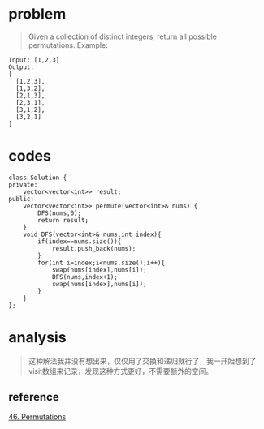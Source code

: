 # problem
>Given a collection of distinct integers, return all possible permutations.
Example:
```
Input: [1,2,3]
Output:
[
  [1,2,3],
  [1,3,2],
  [2,1,3],
  [2,3,1],
  [3,1,2],
  [3,2,1]
]
```

# codes

```
class Solution {
private:
    vector<vector<int>> result;
public:
    vector<vector<int>> permute(vector<int>& nums) {
        DFS(nums,0);
        return result;
    }
    void DFS(vector<int>& nums,int index){
        if(index==nums.size()){
            result.push_back(nums);
        }
        for(int i=index;i<nums.size();i++){
            swap(nums[index],nums[i]);
            DFS(nums,index+1);
            swap(nums[index],nums[i]);
        }
    }
};
```
# analysis
>这种解法我并没有想出来，仅仅用了交换和递归就行了，我一开始想到了visit数组来记录，发现这种方式更好，不需要额外的空间。

## reference
[46. Permutations][1]

[1]: https://leetcode.com/problems/permutations/discuss/137571/Small-C++-code-using-swap-and-recursion
